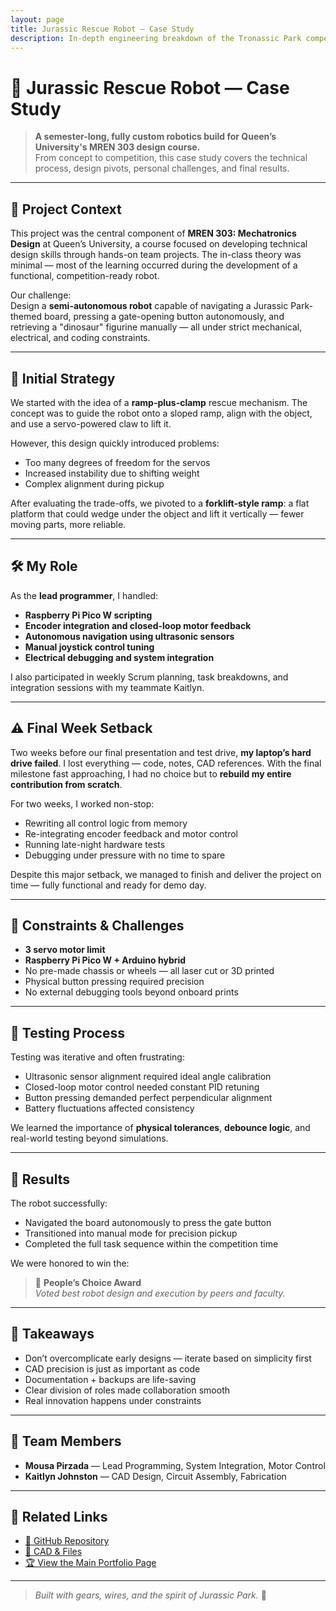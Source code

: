 ```yaml
---
layout: page
title: Jurassic Rescue Robot — Case Study
description: In-depth engineering breakdown of the Tronassic Park competition robot built for MREN 303.
---
```


# 🦖 Jurassic Rescue Robot — Case Study

> **A semester-long, fully custom robotics build for Queen’s University's MREN 303 design course.**  
> From concept to competition, this case study covers the technical process, design pivots, personal challenges, and final results.

---

## 🎯 Project Context

This project was the central component of **MREN 303: Mechatronics Design** at Queen’s University, a course focused on developing technical design skills through hands-on team projects. The in-class theory was minimal — most of the learning occurred during the development of a functional, competition-ready robot.

Our challenge:  
Design a **semi-autonomous robot** capable of navigating a Jurassic Park-themed board, pressing a gate-opening button autonomously, and retrieving a "dinosaur" figurine manually — all under strict mechanical, electrical, and coding constraints.

---

## 🧠 Initial Strategy

We started with the idea of a **ramp-plus-clamp** rescue mechanism. The concept was to guide the robot onto a sloped ramp, align with the object, and use a servo-powered claw to lift it.

However, this design quickly introduced problems:
- Too many degrees of freedom for the servos
- Increased instability due to shifting weight
- Complex alignment during pickup

After evaluating the trade-offs, we pivoted to a **forklift-style ramp**: a flat platform that could wedge under the object and lift it vertically — fewer moving parts, more reliable.

---

## 🛠️ My Role

As the **lead programmer**, I handled:
- **Raspberry Pi Pico W scripting**
- **Encoder integration and closed-loop motor feedback**
- **Autonomous navigation using ultrasonic sensors**
- **Manual joystick control tuning**
- **Electrical debugging and system integration**

I also participated in weekly Scrum planning, task breakdowns, and integration sessions with my teammate Kaitlyn.

---

## ⚠️ Final Week Setback

Two weeks before our final presentation and test drive, **my laptop’s hard drive failed**. I lost everything — code, notes, CAD references. With the final milestone fast approaching, I had no choice but to **rebuild my entire contribution from scratch**.

For two weeks, I worked non-stop:
- Rewriting all control logic from memory
- Re-integrating encoder feedback and motor control
- Running late-night hardware tests
- Debugging under pressure with no time to spare

Despite this major setback, we managed to finish and deliver the project on time — fully functional and ready for demo day.

---

## 📏 Constraints & Challenges

- **3 servo motor limit**
- **Raspberry Pi Pico W + Arduino hybrid**
- No pre-made chassis or wheels — all laser cut or 3D printed
- Physical button pressing required precision
- No external debugging tools beyond onboard prints

---

## 🧪 Testing Process

Testing was iterative and often frustrating:
- Ultrasonic sensor alignment required ideal angle calibration
- Closed-loop motor control needed constant PID retuning
- Button pressing demanded perfect perpendicular alignment
- Battery fluctuations affected consistency

We learned the importance of **physical tolerances**, **debounce logic**, and real-world testing beyond simulations.

---

## 🏁 Results

The robot successfully:
- Navigated the board autonomously to press the gate button
- Transitioned into manual mode for precision pickup
- Completed the full task sequence within the competition time

We were honored to win the:

> 🥇 **People’s Choice Award**  
> _Voted best robot design and execution by peers and faculty._

---

## 🧠 Takeaways

- Don’t overcomplicate early designs — iterate based on simplicity first
- CAD precision is just as important as code
- Documentation + backups are life-saving
- Clear division of roles made collaboration smooth
- Real innovation happens under constraints

---

## 👥 Team Members

- **Mousa Pirzada** — Lead Programming, System Integration, Motor Control
- **Kaitlyn Johnston** — CAD Design, Circuit Assembly, Fabrication

---

## 📎 Related Links

- [🔗 GitHub Repository](https://github.com/20mup/JurassicRescueRobot)
- [📂 CAD & Files](https://github.com/20mup/JurassicRescueRobot/tree/main/design)
- [🏆 View the Main Portfolio Page](/projects/jurassic-rescue-robot)

---

> _Built with gears, wires, and the spirit of Jurassic Park._ 🦕
